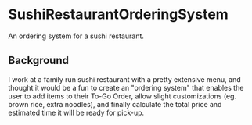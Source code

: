 # SushiRestaurantOrderingSystem

An ordering system for a sushi restaurant.

## Background
I work at a family run sushi restaurant with a pretty extensive menu, and thought it would be a fun to create an "ordering system" that enables the user to add items to their To-Go Order, allow slight customizations (eg. brown rice, extra noodles), and finally calculate the total price and estimated time it will be ready for pick-up.
